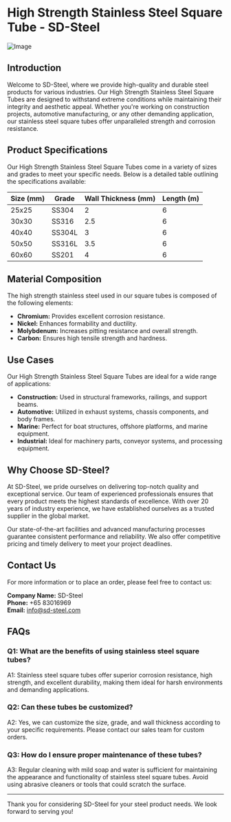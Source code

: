 # High Strength Stainless Steel Square Tube - SD-Steel

![Image](https://github.com/user-attachments/assets/2567258e-e124-4816-932d-1809bd27ef0b)

## Introduction

Welcome to SD-Steel, where we provide high-quality and durable steel products for various industries. Our High Strength Stainless Steel Square Tubes are designed to withstand extreme conditions while maintaining their integrity and aesthetic appeal. Whether you're working on construction projects, automotive manufacturing, or any other demanding application, our stainless steel square tubes offer unparalleled strength and corrosion resistance.

## Product Specifications

Our High Strength Stainless Steel Square Tubes come in a variety of sizes and grades to meet your specific needs. Below is a detailed table outlining the specifications available:

| Size (mm) | Grade       | Wall Thickness (mm) | Length (m) |
|-----------|-------------|---------------------|------------|
| 25x25     | SS304       | 2                   | 6          |
| 30x30     | SS316       | 2.5                 | 6          |
| 40x40     | SS304L      | 3                   | 6          |
| 50x50     | SS316L      | 3.5                 | 6          |
| 60x60     | SS201       | 4                   | 6          |

## Material Composition

The high strength stainless steel used in our square tubes is composed of the following elements:

- **Chromium:** Provides excellent corrosion resistance.
- **Nickel:** Enhances formability and ductility.
- **Molybdenum:** Increases pitting resistance and overall strength.
- **Carbon:** Ensures high tensile strength and hardness.

## Use Cases

Our High Strength Stainless Steel Square Tubes are ideal for a wide range of applications:

- **Construction:** Used in structural frameworks, railings, and support beams.
- **Automotive:** Utilized in exhaust systems, chassis components, and body frames.
- **Marine:** Perfect for boat structures, offshore platforms, and marine equipment.
- **Industrial:** Ideal for machinery parts, conveyor systems, and processing equipment.

## Why Choose SD-Steel?

At SD-Steel, we pride ourselves on delivering top-notch quality and exceptional service. Our team of experienced professionals ensures that every product meets the highest standards of excellence. With over 20 years of industry experience, we have established ourselves as a trusted supplier in the global market. 

Our state-of-the-art facilities and advanced manufacturing processes guarantee consistent performance and reliability. We also offer competitive pricing and timely delivery to meet your project deadlines.

## Contact Us

For more information or to place an order, please feel free to contact us:

**Company Name:** SD-Steel  
**Phone:** +65 83016969  
**Email:** info@sd-steel.com

## FAQs

### Q1: What are the benefits of using stainless steel square tubes?
A1: Stainless steel square tubes offer superior corrosion resistance, high strength, and excellent durability, making them ideal for harsh environments and demanding applications.

### Q2: Can these tubes be customized?
A2: Yes, we can customize the size, grade, and wall thickness according to your specific requirements. Please contact our sales team for custom orders.

### Q3: How do I ensure proper maintenance of these tubes?
A3: Regular cleaning with mild soap and water is sufficient for maintaining the appearance and functionality of stainless steel square tubes. Avoid using abrasive cleaners or tools that could scratch the surface.

---

Thank you for considering SD-Steel for your steel product needs. We look forward to serving you!